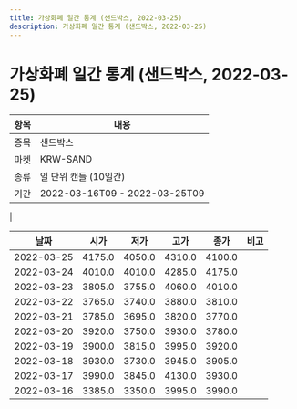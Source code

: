 ```yaml
---
title: 가상화폐 일간 통계 (샌드박스, 2022-03-25)
description: 가상화폐 일간 통계 (샌드박스, 2022-03-25)
---
```


가상화폐 일간 통계 (샌드박스, 2022-03-25)
===

|항목|내용|
|--|--|
|종목|샌드박스|
|마켓|KRW-SAND|
|종류|일 단위 캔들 (10일간)|
|기간|2022-03-16T09 - 2022-03-25T09
|

|날짜|시가|저가|고가|종가|비고|
|--|--|--|--|--|--|
|2022-03-25|4175.0|4050.0|4310.0|4100.0|    |
|2022-03-24|4010.0|4010.0|4285.0|4175.0|    |
|2022-03-23|3805.0|3755.0|4060.0|4010.0|    |
|2022-03-22|3765.0|3740.0|3880.0|3810.0|    |
|2022-03-21|3785.0|3695.0|3820.0|3770.0|    |
|2022-03-20|3920.0|3750.0|3930.0|3780.0|    |
|2022-03-19|3900.0|3815.0|3995.0|3920.0|    |
|2022-03-18|3930.0|3730.0|3945.0|3905.0|    |
|2022-03-17|3990.0|3845.0|4130.0|3930.0|    |
|2022-03-16|3385.0|3350.0|3995.0|3990.0|    |
